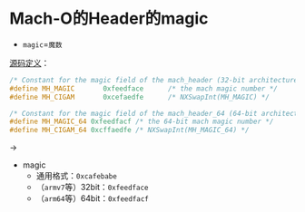 # Mach-O的Header的magic

* `magic`=`魔数`

[源码定义](https://opensource.apple.com/source/xnu/xnu-2050.18.24/EXTERNAL_HEADERS/mach-o/loader.h)：

```c
/* Constant for the magic field of the mach_header (32-bit architectures) */
#define MH_MAGIC       0xfeedface      /* the mach magic number */
#define MH_CIGAM       0xcefaedfe      /* NXSwapInt(MH_MAGIC) */

/* Constant for the magic field of the mach_header_64 (64-bit architectures) */
#define MH_MAGIC_64 0xfeedfacf /* the 64-bit mach magic number */
#define MH_CIGAM_64 0xcffaedfe /* NXSwapInt(MH_MAGIC_64) */
```

->

* magic
  * 通用格式：`0xcafebabe`
  * （`armv7`等）32bit：`0xfeedface`
  * （`arm64`等）64bit：`0xfeedfacf`
